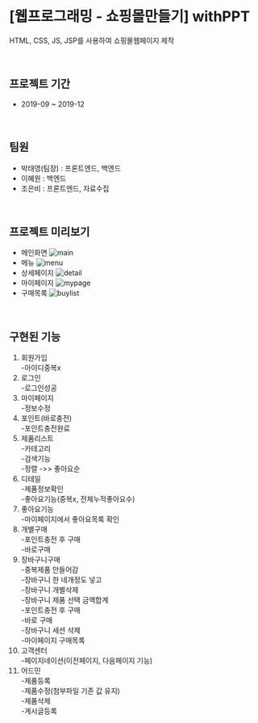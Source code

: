 # [웹프로그래밍 - 쇼핑몰만들기] withPPT   


HTML, CSS, JS, JSP를 사용하여 쇼핑몰웹페이지 제작

<br>


## 프로젝트 기간
   + 2019-09 ~ 2019-12

<br>


## 팀원
  + 박태영(팀장) : 프론트엔드, 백엔드
  + 이혜원 : 백엔드
  + 조은비 : 프론트엔드, 자료수집

<br>


## 프로젝트 미리보기
+ 메인화면
![main](https://user-images.githubusercontent.com/48792230/77659955-10866780-6fbc-11ea-8846-feeabba87c5a.png)
+ 메뉴
![menu](https://user-images.githubusercontent.com/48792230/77659956-11b79480-6fbc-11ea-84eb-21d343813d06.png)
+ 상세페이지
![detail](https://user-images.githubusercontent.com/48792230/77659948-0cf2e080-6fbc-11ea-898f-df294981967e.png)
+ 마이페이지
![mypage](https://user-images.githubusercontent.com/48792230/77659953-0fedd100-6fbc-11ea-91b6-3678129e0392.png)
+ 구매목록
![buylist](https://user-images.githubusercontent.com/48792230/77659951-0f553a80-6fbc-11ea-8c91-43924fe1e38f.png)
<br>


## 구현된 기능
1. 회원가입
<br>-아이디중복x
2. 로그인
<br>-로그인성공
3. 마이페이지
<br>-정보수정
4. 포인트(바로충전)
<br>-포인트충전완료
5. 제품리스트
<br>-카테고리
<br>-검색기능
<br>-정렬 ->> 좋아요순
6. 디테일
<br>-제품정보확인
<br>-좋아요기능(중복x, 전체누적좋아요수)
7. 좋아요기능
<br>-마이페이지에서 좋아요목록 확인
8. 개별구매
<br>-포인트충전 후 구매
<br>-바로구매
9. 장바구니구매
  <br>-중복제품 안들어감
  <br>-장바구니 한 네개정도 넣고
  <br>-장바구니 개별삭제
  <br>-장바구니 제품 선택 금액합계
  <br>-포인트충전 후 구매
  <br>-바로 구매
  <br>-장바구니 세션 삭제
  <br>-마이페이지 구매목록
10. 고객센터
<br>-페이지네이션(이전페이지, 다음페이지 기능)
11. 어드민
<br>-제품등록
<br>-제품수정(첨부파일 기존 값 유지)
<br>-제품삭제
<br>-게시글등록
